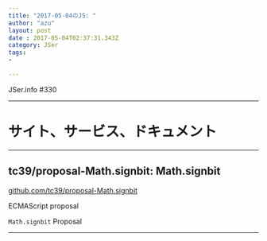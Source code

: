 ```yaml
---
title: "2017-05-04のJS: "
author: "azu"
layout: post
date : 2017-05-04T02:37:31.343Z
category: JSer
tags:
-

---
```


JSer.info #330

----

<h1 class="site-genre">サイト、サービス、ドキュメント</h1>

----

## tc39/proposal-Math.signbit: Math.signbit
[github.com/tc39/proposal-Math.signbit](https://github.com/tc39/proposal-Math.signbit "tc39/proposal-Math.signbit: Math.signbit")
<p class="jser-tags jser-tag-icon"><span class="jser-tag">ECMAScript</span> <span class="jser-tag">proposal</span></p>

`Math.signbit` Proposal


----
